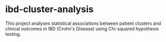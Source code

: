# ibd-cluster-analysis
This project analyses statistical associations between patient clusters and clinical outcomes in IBD (Crohn's Disease) using Chi-squared hypothesis testing.

